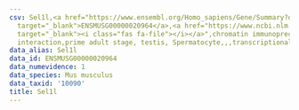 ```yaml
---
csv: Sel1l,<a href="https://www.ensembl.org/Homo_sapiens/Gene/Summary?db=core;g=ENSMUSG00000020964"
  target="_blank">ENSMUSG00000020964</a>,<a href="https://www.ncbi.nlm.nih.gov/pubmed/25450459"
  target="_blank"><i class="fas fa-file"></i></a>",chromatin immunoprecipitation assay,direct
  interaction,prime adult stage, testis, Spermatocyte,,,transcriptional regulation,
data_alias: Sel1l
data_id: ENSMUSG00000020964
data_numevidence: 1
data_species: Mus musculus
data_taxid: '10090'
title: Sel1l
---
```

